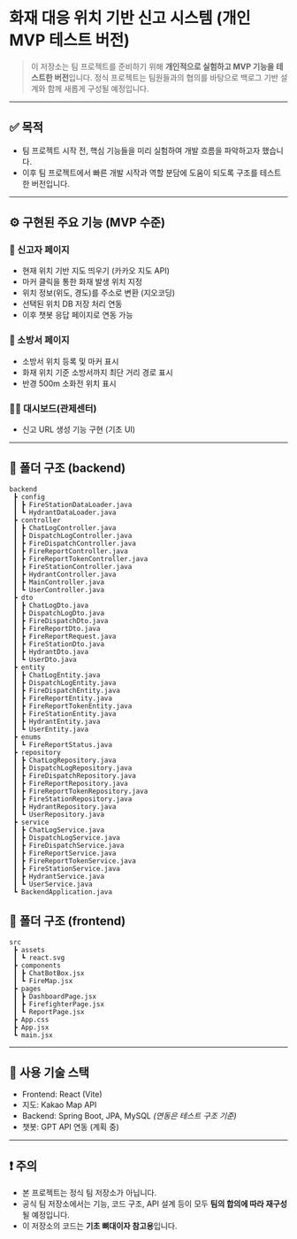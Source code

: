 # 화재 대응 위치 기반 신고 시스템 (개인 MVP 테스트 버전)

> 이 저장소는 팀 프로젝트를 준비하기 위해 **개인적으로 실험하고 MVP 기능을 테스트한 버전**입니다.
> 정식 프로젝트는 팀원들과의 협의를 바탕으로 백로그 기반 설계와 함께 새롭게 구성될 예정입니다.

- --

## ✅ 목적

- 팀 프로젝트 시작 전, 핵심 기능들을 미리 실험하여 개발 흐름을 파악하고자 했습니다.
- 이후 팀 프로젝트에서 빠른 개발 시작과 역할 분담에 도움이 되도록 구조를 테스트한 버전입니다.
- --

## ⚙️ 구현된 주요 기능 (MVP 수준)

### 📍 신고자 페이지

- 현재 위치 기반 지도 띄우기 (카카오 지도 API)
- 마커 클릭을 통한 화재 발생 위치 지정
- 위치 정보(위도, 경도)를 주소로 변환 (지오코딩)
- 선택된 위치 DB 저장 처리 연동
- 이후 챗봇 응답 페이지로 연동 가능

### 🧯 소방서 페이지

- 소방서 위치 등록 및 마커 표시
- 화재 위치 기준 소방서까지 최단 거리 경로 표시
- 반경 500m 소화전 위치 표시

### 🧑‍🚒 대시보드(관제센터)

- 신고 URL 생성 기능 구현 (기초 UI)
- --

## 📁 폴더 구조 (backend)

```
backend
 ┣ config
 ┃ ┣ FireStationDataLoader.java
 ┃ ┗ HydrantDataLoader.java
 ┣ controller
 ┃ ┣ ChatLogController.java
 ┃ ┣ DispatchLogController.java
 ┃ ┣ FireDispatchController.java
 ┃ ┣ FireReportController.java
 ┃ ┣ FireReportTokenController.java
 ┃ ┣ FireStationController.java
 ┃ ┣ HydrantController.java
 ┃ ┣ MainController.java
 ┃ ┗ UserController.java
 ┣ dto
 ┃ ┣ ChatLogDto.java
 ┃ ┣ DispatchLogDto.java
 ┃ ┣ FireDispatchDto.java
 ┃ ┣ FireReportDto.java
 ┃ ┣ FireReportRequest.java
 ┃ ┣ FireStationDto.java
 ┃ ┣ HydrantDto.java
 ┃ ┗ UserDto.java
 ┣ entity
 ┃ ┣ ChatLogEntity.java
 ┃ ┣ DispatchLogEntity.java
 ┃ ┣ FireDispatchEntity.java
 ┃ ┣ FireReportEntity.java
 ┃ ┣ FireReportTokenEntity.java
 ┃ ┣ FireStationEntity.java
 ┃ ┣ HydrantEntity.java
 ┃ ┗ UserEntity.java
 ┣ enums
 ┃ ┗ FireReportStatus.java
 ┣ repository
 ┃ ┣ ChatLogRepository.java
 ┃ ┣ DispatchLogRepository.java
 ┃ ┣ FireDispatchRepository.java
 ┃ ┣ FireReportRepository.java
 ┃ ┣ FireReportTokenRepository.java
 ┃ ┣ FireStationRepository.java
 ┃ ┣ HydrantRepository.java
 ┃ ┗ UserRepository.java
 ┣ service
 ┃ ┣ ChatLogService.java
 ┃ ┣ DispatchLogService.java
 ┃ ┣ FireDispatchService.java
 ┃ ┣ FireReportService.java
 ┃ ┣ FireReportTokenService.java
 ┃ ┣ FireStationService.java
 ┃ ┣ HydrantService.java
 ┃ ┗ UserService.java
 ┗ BackendApplication.java
```

## 📁 폴더 구조 (frontend)

```
src
 ┣ assets
 ┃ ┗ react.svg
 ┣ components
 ┃ ┣ ChatBotBox.jsx
 ┃ ┗ FireMap.jsx
 ┣ pages
 ┃ ┣ DashboardPage.jsx
 ┃ ┣ FirefighterPage.jsx
 ┃ ┗ ReportPage.jsx
 ┣ App.css
 ┣ App.jsx
 ┗ main.jsx
```

- --

## 📌 사용 기술 스택

- Frontend: React (Vite)
- 지도: Kakao Map API
- Backend: Spring Boot, JPA, MySQL *(연동은 테스트 구조 기준)*
- 챗봇: GPT API 연동 (계획 중)
- --

## ❗ 주의

- 본 프로젝트는 정식 팀 저장소가 아닙니다.
- 공식 팀 저장소에서는 기능, 코드 구조, API 설계 등이 모두 **팀의 합의에 따라 재구성**될 예정입니다.
- 이 저장소의 코드는 **기초 뼈대이자 참고용**입니다.
